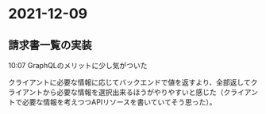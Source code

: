 # 2021-12-09

## 請求書一覧の実装

10:07 GraphQLのメリットに少し気がついた

クライアントに必要な情報に応じてバックエンドで値を返すより、全部返してクライアントから必要な情報を選択出来るほうがやりやすいと感じた（クライアントで必要な情報を考えつつAPIリソースを書いていてそう思った）。
